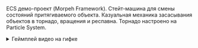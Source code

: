ECS демо-проект (Morpeh Framework).
Стейт-машина для смены состояний притягиваемого объекта.
Казуальная механика засасывания объектов в торнадо, вращения и респавна. Торнадо настроено на Particle System.

<details>
    <summary>Геймплей видео на гифке</summary>
  
![Gif](https://github.com/lazynarrator/tornado-casual/blob/main/Assets/_Screenshots/Gameplay_gif.gif)

</details>
